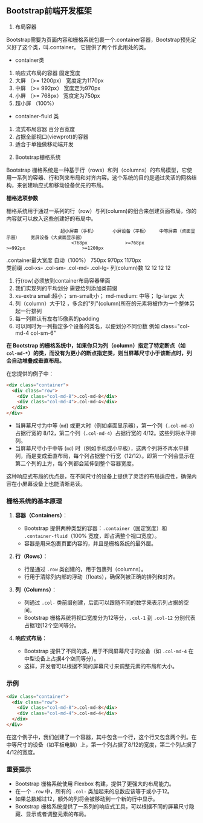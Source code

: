 ## Bootstrap前端开发框架

1. 布局容器

Bootstrap需要为页面内容和栅格系统包裹一个.container容器，Bootstrap预先定义好了这个类，叫.container。
它提供了两个作此用处的类。

- container类

1) 响应式布局的容器 固定宽度
2) 大屏 （>= 1200px）  宽度定为1170px
3) 中屏 （>= 992px）  宽度定为970px
4) 小屏 （>= 768px）  宽度定为750px
5) 超小屏 （100%）

- container-fluid 类
  
1) 流式布局容器  百分百宽度
2) 占据全部视口(viewprot)的容器
3) 适合于单独做移动端开发

2. Bootstrap栅格系统

Bootstrap 栅格系统是一种基于行（rows）和列（columns）的布局模型，它使用一系列的容器、行和列来布局和对齐内容。这个系统的目的是通过灵活的网格结构，来创建响应式和移动设备优先的布局。

**栅格选项参数**

栅格系统用于通过一系列的行（row）与列(column)的组合来创建页面布局，你的内容就可以放入这些创建好的布局中。

                        超小屏幕（手机）      小屏设备（平板）    中等屏幕（桌面显示器）    宽屏设备（大桌面显示器）
                            <768px              >=768px             >=992px                     >=1200px
.container最大宽度         自动（100%）           750px                970px                      1170px  
类前缀                     .col-xs-              .col-sm-           .col-md-                    .col-lg-
列(column)数                  12                    12                 12                          12

1) 行(row)必须放到container布局容器里面
2) 我们实现列的平均划分 需要给列添加类前缀
3) xs-extra small:超小； sm-small;小； md-medium: 中等； lg-large: 大
4) 列（column）大于12 ，多余的"列"(column)所在的元素将被作为一个整体另起一行排列
5) 每一列默认有左右15像素的padding
6) 可以同时为一列指定多个设备的类名，以便划分不同份数  例如 class="col-md-4 col-sm-6"

**在 Bootstrap 的栅格系统中，如果你只为列（column）指定了特定断点（如 `col-md-*`）的类，而没有为更小的断点指定类，则当屏幕尺寸小于该断点时，列会自动堆叠成垂直布局。**

在您提供的例子中：

```html
<div class="container">
  <div class="row">
    <div class="col-md-8">.col-md-8</div>
    <div class="col-md-4">.col-md-4</div>
  </div>
</div>
```

- 当屏幕尺寸为中等 (`md`) 或更大时（例如桌面显示器），第一个列（`.col-md-8`）占据行宽的 8/12，第二个列（`.col-md-4`）占据行宽的 4/12。这些列将水平排列。
- 当屏幕尺寸小于中等 (`md`) 时（例如手机或小平板），这两个列将不再水平排列，而是变成垂直布局，每个列占据整个行宽（12/12）。即第一个列会显示在第二个列的上方，每个列都会延伸到整个容器宽度。

这种响应式布局的优点是，在不同尺寸的设备上提供了灵活的布局适应性，确保内容在小屏幕设备上也能清晰易读。

### 栅格系统的基本原理

1. **容器（Containers）**：
   - Bootstrap 提供两种类型的容器：`.container`（固定宽度）和 `.container-fluid`（100% 宽度，即占满整个视口宽度）。
   - 容器是用来包裹页面内容的，并且是栅格系统的最外层。

2. **行（Rows）**：
   - 行是通过 `.row` 类创建的，用于包裹列（columns）。
   - 行用于清除列内部的浮动（floats），确保列被正确的排列和对齐。

3. **列（Columns）**：
   - 列通过 `.col-` 类前缀创建，后面可以跟随不同的数字来表示列占据的空间。
   - Bootstrap 栅格系统将视口宽度分为12等分，`.col-1` 到 `.col-12` 分别代表占据1到12个空间等分。

4. **响应式布局**：
   - Bootstrap 提供了不同的类，用于不同屏幕尺寸的设备（如 `.col-md-4` 在中型设备上占据4个空间等分）。
   - 这样，开发者可以根据不同的屏幕尺寸来调整元素的布局和大小。

### 示例

```html
<div class="container">
  <div class="row">
    <div class="col-md-8">.col-md-8</div>
    <div class="col-md-4">.col-md-4</div>
  </div>
</div>
```

在这个例子中，我们创建了一个容器，其中包含一个行，这个行又包含两个列。在中等尺寸的设备（如平板电脑）上，第一个列占据了8/12的宽度，第二个列占据了4/12的宽度。

### 重要提示

- Bootstrap 栅格系统使用 Flexbox 构建，提供了更强大的布局能力。
- 在一个 `.row` 中，所有的 `.col-` 类加起来的总数应该等于或小于12。
- 如果总数超过12，额外的列将会被移动到一个新的行中显示。
- Bootstrap 栅格系统提供了一系列的响应式工具，可以根据不同的屏幕尺寸隐藏、显示或者调整元素的布局。
